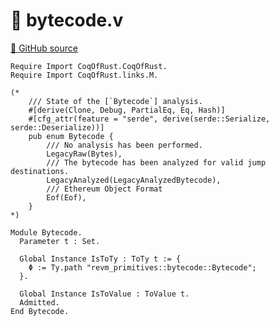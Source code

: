# 🐓 bytecode.v

[🐙 GitHub source](https://github.com/formal-land/coq-of-rust/tree/main/CoqOfRust/revm/links/primitives/bytecode.v)

```coq
Require Import CoqOfRust.CoqOfRust.
Require Import CoqOfRust.links.M.

(*
    /// State of the [`Bytecode`] analysis.
    #[derive(Clone, Debug, PartialEq, Eq, Hash)]
    #[cfg_attr(feature = "serde", derive(serde::Serialize, serde::Deserialize))]
    pub enum Bytecode {
        /// No analysis has been performed.
        LegacyRaw(Bytes),
        /// The bytecode has been analyzed for valid jump destinations.
        LegacyAnalyzed(LegacyAnalyzedBytecode),
        /// Ethereum Object Format
        Eof(Eof),
    }
*)

Module Bytecode.
  Parameter t : Set.

  Global Instance IsToTy : ToTy t := {
    Φ := Ty.path "revm_primitives::bytecode::Bytecode";
  }.

  Global Instance IsToValue : ToValue t.
  Admitted.
End Bytecode.
```
